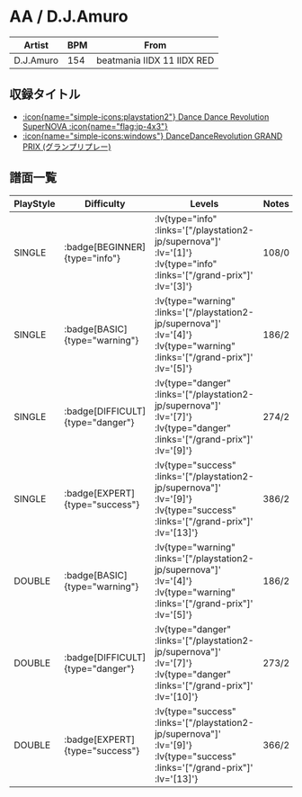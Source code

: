# AA / D.J.Amuro

|Artist|BPM|From|
|------|---|----|
|D.J.Amuro|154|beatmania IIDX 11 IIDX RED|

## 収録タイトル

- [ :icon{name="simple-icons:playstation2"} Dance Dance Revolution SuperNOVA :icon{name="flag:jp-4x3"} ](/playstation2-jp/supernova)
- [ :icon{name="simple-icons:windows"} DanceDanceRevolution GRAND PRIX (グランプリプレー)](/grand-prix)

## 譜面一覧

|PlayStyle|Difficulty|Levels|Notes|Movie|
|---------|----------|------|-----|-----|
|SINGLE| :badge[BEGINNER]{type="info"} | :lv{type="info" :links='["/playstation2-jp/supernova"]' :lv='[1]'}  :lv{type="info" :links='["/grand-prix"]' :lv='[3]'} |108/0||
|SINGLE| :badge[BASIC]{type="warning"} | :lv{type="warning" :links='["/playstation2-jp/supernova"]' :lv='[4]'}  :lv{type="warning" :links='["/grand-prix"]' :lv='[5]'} |186/2||
|SINGLE| :badge[DIFFICULT]{type="danger"} | :lv{type="danger" :links='["/playstation2-jp/supernova"]' :lv='[7]'}  :lv{type="danger" :links='["/grand-prix"]' :lv='[9]'} |274/2||
|SINGLE| :badge[EXPERT]{type="success"} | :lv{type="success" :links='["/playstation2-jp/supernova"]' :lv='[9]'}  :lv{type="success" :links='["/grand-prix"]' :lv='[13]'} |386/2||
|DOUBLE| :badge[BASIC]{type="warning"} | :lv{type="warning" :links='["/playstation2-jp/supernova"]' :lv='[4]'}  :lv{type="warning" :links='["/grand-prix"]' :lv='[5]'} |186/2||
|DOUBLE| :badge[DIFFICULT]{type="danger"} | :lv{type="danger" :links='["/playstation2-jp/supernova"]' :lv='[7]'}  :lv{type="danger" :links='["/grand-prix"]' :lv='[10]'} |273/2||
|DOUBLE| :badge[EXPERT]{type="success"} | :lv{type="success" :links='["/playstation2-jp/supernova"]' :lv='[9]'}  :lv{type="success" :links='["/grand-prix"]' :lv='[13]'} |366/2||
